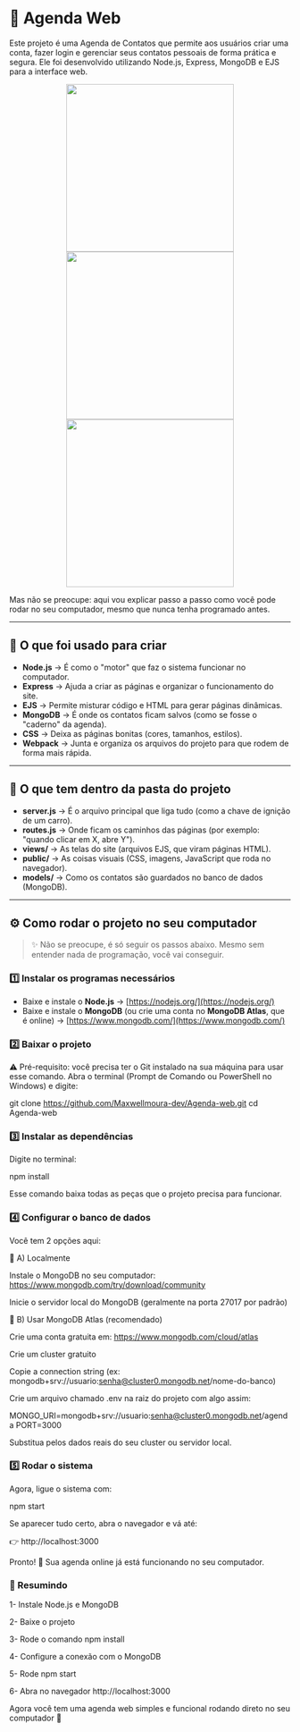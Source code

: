 # 📌 Agenda Web

Este projeto é uma Agenda de Contatos que permite aos usuários criar uma conta, fazer login e gerenciar seus contatos pessoais de forma prática e segura. Ele foi desenvolvido utilizando Node.js, Express, MongoDB e EJS para a interface web.
<p align="center">
  <img src="https://github.com/user-attachments/assets/37cfa98c-7f9d-42db-9fc9-6ef3254be50e" width="300" />
  <img src="https://github.com/user-attachments/assets/1d9e2485-1c39-4c31-9026-c762bfc4953f" width="300" />
  <img src="https://github.com/user-attachments/assets/3ba2b88b-0361-4015-88dc-4339c7816085" width="300" />
</p>
Mas não se preocupe: aqui vou explicar passo a passo como você pode rodar no seu computador, mesmo que nunca tenha programado antes.



---

## 🚀 O que foi usado para criar

- **Node.js** → É como o "motor" que faz o sistema funcionar no computador.  
- **Express** → Ajuda a criar as páginas e organizar o funcionamento do site.  
- **EJS** → Permite misturar código e HTML para gerar páginas dinâmicas.  
- **MongoDB** → É onde os contatos ficam salvos (como se fosse o "caderno" da agenda).  
- **CSS** → Deixa as páginas bonitas (cores, tamanhos, estilos).  
- **Webpack** → Junta e organiza os arquivos do projeto para que rodem de forma mais rápida.

---

## 📂 O que tem dentro da pasta do projeto

- **server.js** → É o arquivo principal que liga tudo (como a chave de ignição de um carro).  
- **routes.js** → Onde ficam os caminhos das páginas (por exemplo: "quando clicar em X, abre Y").  
- **views/** → As telas do site (arquivos EJS, que viram páginas HTML).  
- **public/** → As coisas visuais (CSS, imagens, JavaScript que roda no navegador).  
- **models/** → Como os contatos são guardados no banco de dados (MongoDB).  

---

## ⚙️ Como rodar o projeto no seu computador

> ✨ Não se preocupe, é só seguir os passos abaixo. Mesmo sem entender nada de programação, você vai conseguir.

### 1️⃣ Instalar os programas necessários
- Baixe e instale o **Node.js** → [https://nodejs.org/](https://nodejs.org/)  
- Baixe e instale o **MongoDB** (ou crie uma conta no **MongoDB Atlas**, que é online) → [https://www.mongodb.com/](https://www.mongodb.com/)  

### 2️⃣ Baixar o projeto
⚠️ Pré-requisito: você precisa ter o Git instalado na sua máquina para usar esse comando.
Abra o terminal (Prompt de Comando ou PowerShell no Windows) e digite:

git clone https://github.com/Maxwellmoura-dev/Agenda-web.git
cd Agenda-web

### 3️⃣ Instalar as dependências

Digite no terminal:

npm install


Esse comando baixa todas as peças que o projeto precisa para funcionar.

### 4️⃣ Configurar o banco de dados

Você tem 2 opções aqui:

🔹 A) Localmente

Instale o MongoDB no seu computador: https://www.mongodb.com/try/download/community

Inicie o servidor local do MongoDB (geralmente na porta 27017 por padrão)

🔹 B) Usar MongoDB Atlas (recomendado)

Crie uma conta gratuita em: https://www.mongodb.com/cloud/atlas

Crie um cluster gratuito

Copie a connection string (ex: mongodb+srv://usuario:senha@cluster0.mongodb.net/nome-do-banco)


Crie um arquivo chamado .env na raiz do projeto com algo assim:

MONGO_URI=mongodb+srv://usuario:senha@cluster0.mongodb.net/agenda
PORT=3000


Substitua pelos dados reais do seu cluster ou servidor local.

### 5️⃣ Rodar o sistema

Agora, ligue o sistema com:

npm start


Se aparecer tudo certo, abra o navegador e vá até:

👉 http://localhost:3000

Pronto! 🎉 Sua agenda online já está funcionando no seu computador.

### 📖 Resumindo

1- Instale Node.js e MongoDB

2- Baixe o projeto

3- Rode o comando npm install

4- Configure a conexão com o MongoDB

5- Rode npm start

6- Abra no navegador http://localhost:3000

Agora você tem uma agenda web simples e funcional rodando direto no seu computador 🚀
